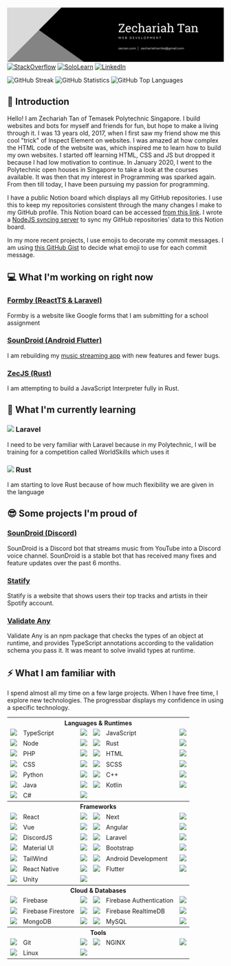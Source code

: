![Banner](https://raw.githubusercontent.com/zS1L3NT/zS1L3NT/main/banner.png)
[![StackOverflow](https://img.shields.io/badge/stackoverflow-%23F48224.svg?style=for-the-badge&logo=stackoverflow&logoColor=%23FFFFFF)](https://stackoverflow.com/users/7544646/zs1l3nt) [![SoloLearn](https://img.shields.io/badge/sololearn-%232AA7FD.svg?style=for-the-badge&logo=sololearn&logoColor=%23FFFFFF)](https://www.sololearn.com/profile/4581584) [![LinkedIn](https://img.shields.io/badge/linkedin-%230077B5.svg?style=for-the-badge&logo=linkedin)](https://www.linkedin.com/in/zechariah-sg/)

![GitHub Streak](https://github-readme-streak-stats.herokuapp.com?user=zS1L3NT&theme=github-dark&hide_border=true&date_format=M%20j%5B%2C%20Y%5D&dates=4C8EDA&ring=4C8EDA&stroke=4C8EDA)
![GitHub Statistics](https://github-readme-stats.vercel.app/api/?username=zS1L3NT&count_private=true&theme=github_dark&show_icons=true&hide_border=true)
![GitHub Top Languages](https://github-readme-stats.vercel.app/api/top-langs?username=zS1L3NT&theme=github_dark&layout=compact&hide_border=true)

## 👋 Introduction

Hello! I am Zechariah Tan of Temasek Polytechnic Singapore. I build websites and bots for myself and friends for fun, but hope to make a living through it.
I was 13 years old, 2017, when I first saw my friend show me this cool "trick" of Inspect Element on websites. I was amazed at how complex the HTML code of the website was, which inspired me to learn how to build my own websites. I started off learning HTML, CSS and JS but dropped it because I had low motivation to continue.
In January 2020, I went to the Polytechnic open houses in Singapore to take a look at the courses available. It was then that my interest in Programming was sparked again. From then till today, I have been pursuing my passion for programming.

I have a public Notion board which displays all my GitHub repositories. I use this to keep my repositories consistent through the many changes I make to my GitHub profile. This Notion board can be accessed [from this link](https://zs1l3nt.notion.site/8ebb45edc82e4a6fafa3046a59fce9c2?v=c19a65a264514e6682c4736c5850a786). I wrote a [NodeJS syncing server](https://github.com/zS1L3NT/ts-github-notion-sync) to sync my GitHub repositories' data to this Notion board.

In my more recent projects, I use emojis to decorate my commit messages. I am using [this GitHub Gist](https://gist.github.com/parmentf/035de27d6ed1dce0b36a) to decide what emoji to use for each commit message.

## 💻 What I'm working on **right now**

### [Formby (ReactTS & Laravel)](https://github.com/zS1L3NT/web-formby)

Formby is a website like Google forms that I am submitting for a school assignment

### [SounDroid (Android Flutter)](https://github.com/zS1L3NT/android-flutter-soundroid)

I am rebuilding my [music streaming app](https://github.com/zS1L3NT/android-soundroid-v1) with new features and fewer bugs.

### [ZecJS (Rust)](https://github.com/zS1L3NT/rs-zecjs)

I am attempting to build a JavaScript Interpreter fully in Rust.

## 🌱 What I'm currently learning

### <img height=14 src="https://cdn.jsdelivr.net/gh/devicons/devicon/icons/laravel/laravel-plain.svg"/> Laravel

I need to be very familiar with Laravel because in my Polytechnic, I will be training for a competition called WorldSkills which uses it

### <img height=16 src="https://symbols-electrical.getvecta.com/stencil_94/126_rust-language-icon.1652c6341b.svg"/> Rust

I am starting to love Rust because of how much flexibility we are given in the language

## 😎 Some projects I'm proud of

### [SounDroid (Discord)](https://github.com/zS1L3NT/ts-discord-soundroid)

SounDroid is a Discord bot that streams music from YouTube into a Discord voice channel. SounDroid is a stable bot that has received many fixes and feature updates over the past 6 months.

### [Statify](https://github.com/zS1L3NT/web-react-statify)

Statify is a website that shows users their top tracks and artists in their Spotify account.

### [Validate Any](https://github.com/zS1L3NT/ts-npm-validate-any)

Validate Any is an npm package that checks the types of an object at runtime, and provides TypeScript annotations according to the validation schema you pass it. It was meant to solve invalid types at runtime.

## ⚡ What I am familiar with

I spend almost all my time on a few large projects. When I have free time, I explore new technologies.
The progressbar displays my confidence in using a specific technology.

<table>
	<tr>
		<th colspan="6">Languages & Runtimes</th>
	</tr>
	<tr>
		<td>
			<img
				height="16"
				src="https://cdn.jsdelivr.net/gh/devicons/devicon/icons/typescript/typescript-original.svg"
			/>
		</td>
		<td>TypeScript</td>
		<td>
			<img
				height="16"
				src="https://us-central1-progress-markdown.cloudfunctions.net/progress/100"
			/>
		</td>
		<td>
			<img
				height="16"
				src="https://cdn.jsdelivr.net/gh/devicons/devicon/icons/javascript/javascript-original.svg"
			/>
		</td>
		<td>JavaScript</td>
		<td>
			<img
				height="16"
				src="https://us-central1-progress-markdown.cloudfunctions.net/progress/100"
			/>
		</td>
	</tr>
	<tr>
		<td>
			<img
				height="16"
				src="https://cdn.jsdelivr.net/gh/devicons/devicon/icons/nodejs/nodejs-original.svg"
			/>
		</td>
		<td>Node</td>
		<td>
			<img
				height="16"
				src="https://us-central1-progress-markdown.cloudfunctions.net/progress/100"
			/>
		</td>
		<td>
			<img
				height="16"
				src="https://symbols-electrical.getvecta.com/stencil_94/126_rust-language-icon.1652c6341b.svg"
			/>
		</td>
		<td>Rust</td>
		<td>
			<img
				height="16"
				src="https://us-central1-progress-markdown.cloudfunctions.net/progress/70"
			/>
		</td>
	</tr>
	<tr>
		<td>
			<img
				height="16"
				src="https://cdn.jsdelivr.net/gh/devicons/devicon/icons/php/php-original.svg"
			/>
		</td>
		<td>PHP</td>
		<td>
			<img
				height="16"
				src="https://us-central1-progress-markdown.cloudfunctions.net/progress/60"
			/>
		</td>
		<td>
			<img
				height="16"
				src="https://cdn.jsdelivr.net/gh/devicons/devicon/icons/html5/html5-original.svg"
			/>
		</td>
		<td>HTML</td>
		<td>
			<img
				height="16"
				src="https://us-central1-progress-markdown.cloudfunctions.net/progress/95"
			/>
		</td>
	</tr>
	<tr>
		<td>
			<img
				height="16"
				src="https://cdn.jsdelivr.net/gh/devicons/devicon/icons/css3/css3-original.svg"
			/>
		</td>
		<td>CSS</td>
		<td>
			<img
				height="16"
				src="https://us-central1-progress-markdown.cloudfunctions.net/progress/80"
			/>
		</td>
		<td>
			<img
				height="16"
				src="https://cdn.jsdelivr.net/gh/devicons/devicon/icons/sass/sass-original.svg"
			/>
		</td>
		<td>SCSS</td>
		<td>
			<img
				height="16"
				src="https://us-central1-progress-markdown.cloudfunctions.net/progress/50"
			/>
		</td>
	</tr>
	<tr>
		<td>
			<img
				height="16"
				src="https://cdn.jsdelivr.net/gh/devicons/devicon/icons/python/python-original.svg"
			/>
		</td>
		<td>Python</td>
		<td>
			<img
				height="16"
				src="https://us-central1-progress-markdown.cloudfunctions.net/progress/50"
			/>
		</td>
		<td>
			<img
				height="16"
				src="https://brandslogos.com/wp-content/uploads/images/c-logo.png"
			/>
		</td>
		<td>C++</td>
		<td>
			<img
				height="16"
				src="https://us-central1-progress-markdown.cloudfunctions.net/progress/30"
			/>
		</td>
	</tr>
	<tr>
		<td>
			<img
				height="16"
				src="https://cdn.jsdelivr.net/gh/devicons/devicon/icons/java/java-original.svg"
			/>
		</td>
		<td>Java</td>
		<td>
			<img
				height="16"
				src="https://us-central1-progress-markdown.cloudfunctions.net/progress/95"
			/>
		</td>
		<td>
			<img
				height="16"
				src="https://cdn.jsdelivr.net/gh/devicons/devicon/icons/kotlin/kotlin-original.svg"
			/>
		</td>
		<td>Kotlin</td>
		<td>
			<img
				height="16"
				src="https://us-central1-progress-markdown.cloudfunctions.net/progress/80"
			/>
		</td>
	</tr>
	<tr>
		<td>
			<img
				height="16"
				src="https://cdn.jsdelivr.net/gh/devicons/devicon/icons/csharp/csharp-original.svg"
			/>
		</td>
		<td>C#</td>
		<td>
			<img
				height="16"
				src="https://us-central1-progress-markdown.cloudfunctions.net/progress/45"
			/>
		</td>
	</tr>
	<tr>
		<th colspan="6">Frameworks</th>
	</tr>
	<tr>
		<td>
			<img
				height="16"
				src="https://cdn.jsdelivr.net/gh/devicons/devicon/icons/react/react-original.svg"
			/>
		</td>
		<td>React</td>
		<td>
			<img
				height="16"
				src="https://us-central1-progress-markdown.cloudfunctions.net/progress/100"
			/>
		</td>
		<td>
			<img
				height="16"
				src="https://cdn.jsdelivr.net/gh/devicons/devicon/icons/nextjs/nextjs-original.svg"
			/>
		</td>
		<td>Next</td>
		<td>
			<img
				height="16"
				src="https://us-central1-progress-markdown.cloudfunctions.net/progress/70"
			/>
		</td>
	</tr>
	<tr>
		<td>
			<img
				height="16"
				src="https://cdn.jsdelivr.net/gh/devicons/devicon/icons/vuejs/vuejs-original.svg"
			/>
		</td>
		<td>Vue</td>
		<td>
			<img
				height="16"
				src="https://us-central1-progress-markdown.cloudfunctions.net/progress/75"
			/>
		</td>
		<td>
			<img
				height="16"
				src="https://cdn.jsdelivr.net/gh/devicons/devicon/icons/angularjs/angularjs-original.svg"
			/>
		</td>
		<td>Angular</td>
		<td>
			<img
				height="16"
				src="https://us-central1-progress-markdown.cloudfunctions.net/progress/20"
			/>
		</td>
	</tr>
	<tr>
		<td>
			<img
				height="16"
				src="https://www.svgrepo.com/show/353655/discord-icon.svg"
			/>
		</td>
		<td>DiscordJS</td>
		<td>
			<img
				height="16"
				src="https://us-central1-progress-markdown.cloudfunctions.net/progress/100"
			/>
		</td>
		<td>
			<img
				height="16"
				src="https://cdn.jsdelivr.net/gh/devicons/devicon/icons/laravel/laravel-plain.svg"
			/>
		</td>
		<td>Laravel</td>
		<td>
			<img
				height="16"
				src="https://us-central1-progress-markdown.cloudfunctions.net/progress/60"
			/>
		</td>
	</tr>
	<tr>
		<td>
			<img
				height="16"
				src="https://cdn.jsdelivr.net/gh/devicons/devicon/icons/materialui/materialui-original.svg"
			/>
		</td>
		<td>Material UI</td>
		<td>
			<img
				height="16"
				src="https://us-central1-progress-markdown.cloudfunctions.net/progress/80"
			/>
		</td>
		<td>
			<img
				height="16"
				src="https://cdn.jsdelivr.net/gh/devicons/devicon/icons/bootstrap/bootstrap-original.svg"
			/>
		</td>
		<td>Bootstrap</td>
		<td>
			<img
				height="16"
				src="https://us-central1-progress-markdown.cloudfunctions.net/progress/55"
			/>
		</td>
	</tr>
	<tr>
		<td>
			<img
				height="16"
				src="https://cdn.jsdelivr.net/gh/devicons/devicon/icons/tailwindcss/tailwindcss-plain.svg"
			/>
		</td>
		<td>TailWind</td>
		<td>
			<img
				height="16"
				src="https://us-central1-progress-markdown.cloudfunctions.net/progress/50"
			/>
		</td>
		<td>
			<img
				height="16"
				src="https://cdn.jsdelivr.net/gh/devicons/devicon/icons/android/android-original.svg"
			/>
		</td>
		<td>Android Development</td>
		<td>
			<img
				height="16"
				src="https://us-central1-progress-markdown.cloudfunctions.net/progress/65"
			/>
		</td>
	</tr>
	<tr>
		<td>
			<img
				height="16"
				src="https://cdn.jsdelivr.net/gh/devicons/devicon/icons/react/react-original.svg"
			/>
		</td>
		<td>React Native</td>
		<td>
			<img
				height="16"
				src="https://us-central1-progress-markdown.cloudfunctions.net/progress/40"
			/>
		</td>
		<td>
			<img
				height="16"
				src="https://cdn.jsdelivr.net/gh/devicons/devicon/icons/flutter/flutter-original.svg"
			/>
		</td>
		<td>Flutter</td>
		<td>
			<img
				height="16"
				src="https://us-central1-progress-markdown.cloudfunctions.net/progress/40"
			/>
		</td>
	</tr>
	<tr>
		<td>
			<img
				height="16"
				src="https://cdn.jsdelivr.net/gh/devicons/devicon/icons/unity/unity-original.svg"
			/>
		</td>
		<td>Unity</td>
		<td>
			<img
				height="16"
				src="https://us-central1-progress-markdown.cloudfunctions.net/progress/10"
			/>
		</td>
	</tr>
	<tr>
		<th colspan="6">Cloud & Databases</th>
	</tr>
	<tr>
		<td>
			<img
				height="16"
				src="https://www.gstatic.com/mobilesdk/160503_mobilesdk/logo/2x/firebase_28dp.png"
			/>
		</td>
		<td>Firebase</td>
		<td>
			<img
				height="16"
				src="https://us-central1-progress-markdown.cloudfunctions.net/progress/80"
			/>
		</td>
		<td>
			<img
				height="16"
				src="https://i.ibb.co/6Y95vMQ/firebase-authentication.png"
			/>
		</td>
		<td>Firebase Authentication</td>
		<td>
			<img
				height="16"
				src="https://us-central1-progress-markdown.cloudfunctions.net/progress/75"
			/>
		</td>
	</tr>
	<tr>
		<td>
			<img
				height="16"
				src="https://i.ibb.co/6Y95vMQ/firebase-authentication.png"
			/>
		</td>
		<td>Firebase Firestore</td>
		<td>
			<img
				height="16"
				src="https://us-central1-progress-markdown.cloudfunctions.net/progress/95"
			/>
		</td>
		<td>
			<img
				height="16"
				src="https://i.ibb.co/RTS9DFC/firebase-realtimedb.png"
			/>
		</td>
		<td>Firebase RealtimeDB</td>
		<td>
			<img
				height="16"
				src="https://us-central1-progress-markdown.cloudfunctions.net/progress/85"
			/>
		</td>
	</tr>
	<tr>
		<td>
			<img
				height="16"
				src="https://cdn.jsdelivr.net/gh/devicons/devicon/icons/mongodb/mongodb-original.svg"
			/>
		</td>
		<td>MongoDB</td>
		<td>
			<img
				height="16"
				src="https://us-central1-progress-markdown.cloudfunctions.net/progress/70"
			/>
		</td>
		<td>
			<img
				height="16"
				src="https://cdn.jsdelivr.net/gh/devicons/devicon/icons/mysql/mysql-original.svg"
			/>
		</td>
		<td>MySQL</td>
		<td>
			<img
				height="16"
				src="https://us-central1-progress-markdown.cloudfunctions.net/progress/80"
			/>
		</td>
	</tr>
	<tr>
		<th colspan="6">Tools</th>
	</tr>
	<tr>
		<td>
			<img
				height="16"
				src="https://cdn.jsdelivr.net/gh/devicons/devicon/icons/git/git-original.svg"
			/>
		</td>
		<td>Git</td>
		<td>
			<img
				height="16"
				src="https://us-central1-progress-markdown.cloudfunctions.net/progress/70"
			/>
		</td>
		<td>
			<img
				height="16"
				src="https://cdn.jsdelivr.net/gh/devicons/devicon/icons/nginx/nginx-original.svg"
			/>
		</td>
		<td>NGINX</td>
		<td>
			<img
				height="16"
				src="https://us-central1-progress-markdown.cloudfunctions.net/progress/40"
			/>
		</td>
	</tr>
	<tr>
		<td>
			<img
				height="16"
				src="https://cdn.jsdelivr.net/gh/devicons/devicon/icons/linux/linux-original.svg"
			/>
		</td>
		<td>Linux</td>
		<td>
			<img
				height="16"
				src="https://us-central1-progress-markdown.cloudfunctions.net/progress/45"
			/>
		</td>
	</tr>
</table>
